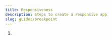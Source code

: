 ```yaml
---
title: Responsiveness
description: Steps to create a responsive app
slug: guides/breakpoint
---
```


1. 